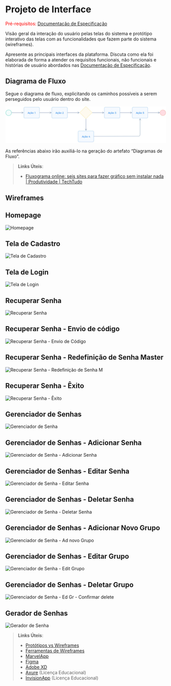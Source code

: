 
# Projeto de Interface

<span style="color:red">Pré-requisitos: <a href="2-Especificação do Projeto.md"> Documentação de Especificação</a></span>

Visão geral da interação do usuário pelas telas do sistema e protótipo interativo das telas com as funcionalidades que fazem parte do sistema (wireframes).

 Apresente as principais interfaces da plataforma. Discuta como ela foi elaborada de forma a atender os requisitos funcionais, não funcionais e histórias de usuário abordados nas <a href="2-Especificação do Projeto.md"> Documentação de Especificação</a>.

## Diagrama de Fluxo

Segue o diagrama de fluxo, explicitando os caminhos possíveis a serem perseguidos pelo usuário dentro do site.

![Exemplo de Diagrama de Fluxo](img/diagramafluxo2.jpg)

As referências abaixo irão auxiliá-lo na geração do artefato “Diagramas de Fluxo”.

> **Links Úteis**:
> - [Fluxograma online: seis sites para fazer gráfico sem instalar nada | Produtividade | TechTudo](https://www.techtudo.com.br/listas/2019/03/fluxograma-online-seis-sites-para-fazer-grafico-sem-instalar-nada.ghtml)

## Wireframes

## Homepage
![Homepage](https://user-images.githubusercontent.com/106103247/230146613-ae9478fd-9e6b-4b3e-bbdd-3ce354a64437.png)

## Tela de Cadastro
![Tela de Cadastro](https://user-images.githubusercontent.com/106103247/230495056-b2fc9812-a953-4458-8f46-51147ad084fa.png)

## Tela de Login
![Tela de Login](https://user-images.githubusercontent.com/106103247/230494011-d3527cb8-9535-4af2-9f19-17b3230c698e.png)

## Recuperar Senha
![Recuperar Senha](https://user-images.githubusercontent.com/106103247/230726839-dc87d20f-c41d-4f20-b8f7-d3810ae090b6.png)

## Recuperar Senha - Envio de código
![Recuperar Senha - Envio de Código](https://user-images.githubusercontent.com/106103247/230726843-0ebc2701-a071-464d-88f4-a1ffed89f1b8.png)

## Recuperar Senha - Redefinição de Senha Master
![Recuperar Senha - Redefinição de Senha M](https://user-images.githubusercontent.com/106103247/230726849-9486d154-98ca-4f13-9632-dc3e0ced7be0.png)

## Recuperar Senha - Êxito
![Recuperar Senha - Êxito](https://user-images.githubusercontent.com/106103247/230726854-1be92846-0437-4e91-a9ce-025d5f79eab1.png)

## Gerenciador de Senhas
![Gerenciador de Senha](https://user-images.githubusercontent.com/106103247/230147093-933a3fa8-a351-47a8-b4ec-b201e624d611.png)

## Gerenciador de Senhas - Adicionar Senha
![Gerenciador de Senha - Adicionar Senha](https://user-images.githubusercontent.com/106103247/230494058-b6477779-0380-458f-919d-bc43f314e192.png)

## Gerenciador de Senhas - Editar Senha
![Gerenciador de Senha - Editar Senha](https://user-images.githubusercontent.com/106103247/230494084-7de40cf0-0e96-4ba6-920f-3e57738a6878.png)

## Gerenciador de Senhas - Deletar Senha
![Gerenciador de Senha - Deletar Senha](https://user-images.githubusercontent.com/106103247/230494117-35277345-ba61-43ec-9e0c-2559c7687cbe.png)

## Gerenciador de Senhas - Adicionar Novo Grupo
![Gerenciador de Senha - Ad novo Grupo](https://user-images.githubusercontent.com/106103247/230147590-79c80ff8-6ce5-4f24-a596-4509f845fee3.png)

## Gerenciador de Senhas - Editar Grupo
![Gerenciador de Senha - Edit Grupo](https://user-images.githubusercontent.com/106103247/230147654-819ae4e6-6866-4339-8a09-3f5bbd87b2c7.png)

## Gerenciador de Senhas - Deletar Grupo
![Gerenciador de Senha - Ed Gr - Confirmar delete](https://user-images.githubusercontent.com/106103247/230147801-c4309d57-3723-446a-816b-11991768211d.png)

## Gerador de Senhas
![Gerador de Senha](https://user-images.githubusercontent.com/106103247/230147959-a386c849-d452-4d50-99b2-1d4a55c8eed7.png)

 
> **Links Úteis**:
> - [Protótipos vs Wireframes](https://www.nngroup.com/videos/prototypes-vs-wireframes-ux-projects/)
> - [Ferramentas de Wireframes](https://rockcontent.com/blog/wireframes/)
> - [MarvelApp](https://marvelapp.com/developers/documentation/tutorials/)
> - [Figma](https://www.figma.com/)
> - [Adobe XD](https://www.adobe.com/br/products/xd.html#scroll)
> - [Axure](https://www.axure.com/edu) (Licença Educacional)
> - [InvisionApp](https://www.invisionapp.com/) (Licença Educacional)
